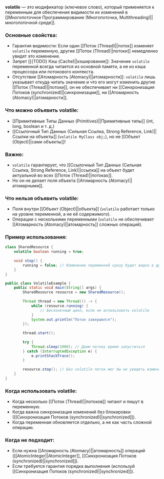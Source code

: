 
**volatile** — это модификатор (ключевое слово), который применяется к переменным для обеспечения видимости их изменений в [[Многопоточное Программирование (Многопоточка, Multithreading)||многопоточной среде]].

### Основные свойства:

- Гарантия видимости: Если один [[Поток (Thread)||поток]] изменяет `volatile` переменную, другие [[Поток (Thread)||потоки]] немедленно увидят это изменение.
- Запрет [[{TODO} Кэш (Cache)||кэширования]]: Значение `volatile` переменной всегда читается из основной памяти, а не из кэша процессора или потокового контекста.
- Отсутствие [[Атомарность (Atomacy)||атомарности]]: `volatile` лишь указывает откуда читать значение и что его могут изменить другие [[Поток (Thread)||потоки]], он не обеспечивает ни [[Синхронизация Потоков (synchronized)||синхронизации]], ни [[Атомарность (Atomacy)||атомарности]]. 


### Что можно объявить volatile:

- [[Примитивные Типы Данных (Primitives)||Примитивные типы]] (int, long, boolean и т. д.)
- [[Ссылочный Тип Данных (Сильная Ссылка, Strong Reference, Link)||Ссылки на объекты]] (`volatile MyClass obj;`), но не [[Объект (Object)||сами объекты]]!

### Важно:

- `volatile` гарантирует, что [[Ссылочный Тип Данных (Сильная Ссылка, Strong Reference, Link)||ссылка]] на объект будет актуальной во всех [[Поток (Thread)||потоках]].
- Но он не делает поля объекта [[Атомарность (Atomacy)||атомарными]].

### Что нельзя объявить volatile:

- Поля внутри [[Объект (Object)||объекта]] (`volatile` работает только на уровне переменной, а не её содержимого).
- Операции с несколькими переменными (`volatile` не обеспечивает [[Атомарность (Atomacy)||атомарность]] сложных операций).


### Пример использования:

```java
class SharedResource {
    volatile boolean running = true;
    
    void stop() {
        running = false; // Изменение переменной сразу будет видно в других потоках
    }
}

public class VolatileExample {
    public static void main(String[] args) {
        SharedResource resource = new SharedResource();
        
        Thread thread = new Thread(() -> {
            while (resource.running) {
                // Бесконечный цикл, если не использовать volatile
            }
            System.out.println("Поток завершился");
        });
		
        thread.start();
		
        try {
            Thread.sleep(1000); // Даем потоку время запуститься
        } catch (InterruptedException e) {
            e.printStackTrace();
        }
		
        resource.stop(); // Без volatile поток мог бы не увидеть изменения
    }
}
```


### Когда использовать volatile:

- Когда несколько [[Поток (Thread)||потоков]] читают и пишут в переменную.
- Когда важна синхронизация изменений без блокировки ([[Синхронизация Потоков (synchronized)||synchronized]]).
- Когда переменная обновляется отдельно, а не как часть сложной операции.


### Когда не подходит:

- Если нужна [[Атомарность (Atomacy)||атомарность]] операций ([[AtomicInteger||AtomicInteger]], [[Синхронизация Потоков (synchronized)||synchronized]]).
- Если требуется гарантия порядка выполнения (используй [[Синхронизация Потоков (synchronized)||synchronized]]).
